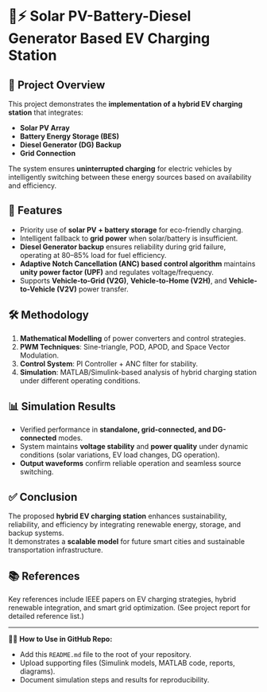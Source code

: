 
# 🚗⚡ Solar PV-Battery-Diesel Generator Based EV Charging Station

## 📌 Project Overview
This project demonstrates the **implementation of a hybrid EV charging station** that integrates:
- **Solar PV Array**  
- **Battery Energy Storage (BES)**  
- **Diesel Generator (DG) Backup**  
- **Grid Connection**  

The system ensures **uninterrupted charging** for electric vehicles by intelligently switching between these energy sources based on availability and efficiency.

## 🔑 Features
- Priority use of **solar PV + battery storage** for eco-friendly charging.  
- Intelligent fallback to **grid power** when solar/battery is insufficient.  
- **Diesel Generator backup** ensures reliability during grid failure, operating at 80–85% load for fuel efficiency.  
- **Adaptive Notch Cancellation (ANC) based control algorithm** maintains **unity power factor (UPF)** and regulates voltage/frequency.  
- Supports **Vehicle-to-Grid (V2G)**, **Vehicle-to-Home (V2H)**, and **Vehicle-to-Vehicle (V2V)** power transfer.  

## 🛠️ Methodology
1. **Mathematical Modelling** of power converters and control strategies.  
2. **PWM Techniques**: Sine-triangle, POD, APOD, and Space Vector Modulation.  
3. **Control System**: PI Controller + ANC filter for stability.  
4. **Simulation**: MATLAB/Simulink-based analysis of hybrid charging station under different operating conditions.  

## 📊 Simulation Results
- Verified performance in **standalone, grid-connected, and DG-connected** modes.  
- System maintains **voltage stability** and **power quality** under dynamic conditions (solar variations, EV load changes, DG operation).  
- **Output waveforms** confirm reliable operation and seamless source switching.  

## ✅ Conclusion
The proposed **hybrid EV charging station** enhances sustainability, reliability, and efficiency by integrating renewable energy, storage, and backup systems.  
It demonstrates a **scalable model** for future smart cities and sustainable transportation infrastructure.  

## 📚 References
Key references include IEEE papers on EV charging strategies, hybrid renewable integration, and smart grid optimization. (See project report for detailed reference list.)  

---

👨‍💻 **How to Use in GitHub Repo:**  
- Add this `README.md` file to the root of your repository.  
- Upload supporting files (Simulink models, MATLAB code, reports, diagrams).  
- Document simulation steps and results for reproducibility.  

